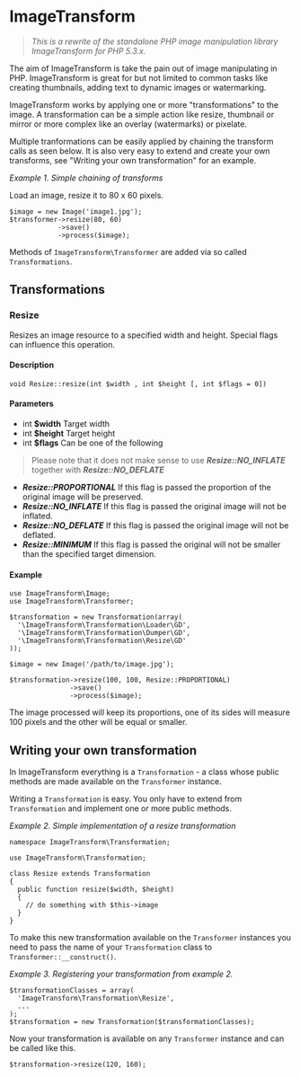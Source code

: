 # ImageTransform

> *This is a rewrite of the standalone PHP image manipulation library ImageTransform for PHP 5.3.x.*

The aim of ImageTransform is take the pain out of image manipulating in PHP. ImageTransform is great for but not limited to common tasks like creating thumbnails, adding text to dynamic images or watermarking.

ImageTransform works by applying one or more "transformations" to the image.  A transformation can be a simple action like resize, thumbnail or mirror or more complex like an overlay (watermarks) or pixelate.

Multiple tranformations can be easily applied by chaining the transform calls as seen below. It is also very easy to extend and create your own transforms, see "Writing your own transformation" for an example. 

*Example 1. Simple chaining of transforms*

Load an image, resize it to 80 x 60 pixels.

    $image = new Image('image1.jpg');
    $transformer->resize(80, 60)
                ->save()
                ->process($image);

Methods of `ImageTransform\Transformer` are added via so called `Transformations`.

## Transformations

### Resize

Resizes an image resource to a specified width and height. Special flags can influence this operation.

#### Description

    void Resize::resize(int $width , int $height [, int $flags = 0])

#### Parameters

* int __$width__ Target width
* int __$height__ Target height
* int __$flags__ Can be one of the following
> Please note that it does not make sense to use __*Resize::NO_INFLATE*__ together with __*Resize::NO_DEFLATE*__

 * __*Resize::PROPORTIONAL*__ If this flag is passed the proportion of the original image will be preserved.
 * __*Resize::NO_INFLATE*__ If this flag is passed the original image will not be inflated.
 * __*Resize::NO_DEFLATE*__ If this flag is passed the original image will not be deflated.
 * __*Resize::MINIMUM*__ If this flag is passed the original will not be smaller than the specified target dimension.

#### Example

    use ImageTransform\Image;
    use ImageTransform\Transformer;

    $transformation = new Transformation(array(
      '\ImageTransform\Transformation\Loader\GD',
      '\ImageTransform\Transformation\Dumper\GD',
      '\ImageTransform\Transformation\Resize\GD'
    ));
    
    $image = new Image('/path/to/image.jpg');

    $transformation->resize(100, 100, Resize::PROPORTIONAL)
                   ->save()
                   ->process($image);

The image processed will keep its proportions, one of its sides will measure 100 pixels and the other will be equal or smaller.

## Writing your own transformation

In ImageTransform everything is a `Transformation` - a class whose public methods are made available on the `Transformer` instance.

Writing a `Transformation` is easy. You only have to extend from `Transformation` and implement one or more public methods.

*Example 2. Simple implementation of a resize transformation*

    namespace ImageTransform\Transformation;
    
    use ImageTransform\Transformation;
    
    class Resize extends Transformation
    {
      public function resize($width, $height)
      {
        // do something with $this->image
      }
    }

To make this new transformation available on the `Transformer` instances you need to pass the name of your `Transformation` class to `Transformer::__construct()`.

*Example 3. Registering your transformation from example 2.*

    $transformationClasses = array(
      'ImageTransform\Transformation\Resize',
      ...
    );
    $transformation = new Transformation($transformationClasses);

Now your transformation is available on any `Transformer` instance and can be called like this.

    $transformation->resize(120, 160);
